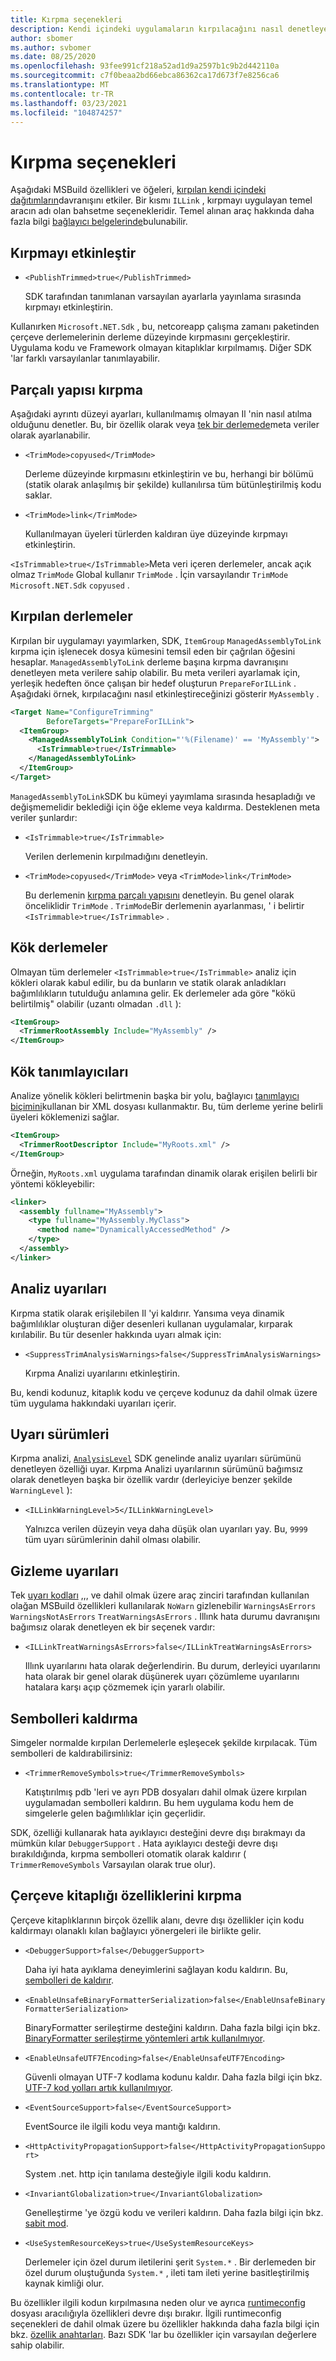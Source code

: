 ```yaml
---
title: Kırpma seçenekleri
description: Kendi içindeki uygulamaların kırpılacağını nasıl denetleyeceğinizi öğrenin.
author: sbomer
ms.author: svbomer
ms.date: 08/25/2020
ms.openlocfilehash: 93fee991cf218a52ad1d9a2597b1c9b2d442110a
ms.sourcegitcommit: c7f0beaa2bd66ebca86362ca17d673f7e8256ca6
ms.translationtype: MT
ms.contentlocale: tr-TR
ms.lasthandoff: 03/23/2021
ms.locfileid: "104874257"
---
```

# <a name="trimming-options"></a>Kırpma seçenekleri

Aşağıdaki MSBuild özellikleri ve öğeleri, [kırpılan kendi içindeki dağıtımların](trim-self-contained.md)davranışını etkiler. Bir kısmı `ILLink` , kırpmayı uygulayan temel aracın adı olan bahsetme seçenekleridir. Temel alınan araç hakkında daha fazla bilgi [bağlayıcı belgelerinde](https://github.com/mono/linker/tree/master/docs)bulunabilir.

## <a name="enable-trimming"></a>Kırpmayı etkinleştir

- `<PublishTrimmed>true</PublishTrimmed>`

   SDK tarafından tanımlanan varsayılan ayarlarla yayınlama sırasında kırpmayı etkinleştirin.

Kullanırken `Microsoft.NET.Sdk` , bu, netcoreapp çalışma zamanı paketinden çerçeve derlemelerinin derleme düzeyinde kırpmasını gerçekleştirir. Uygulama kodu ve Framework olmayan kitaplıklar kırpılmamış. Diğer SDK 'lar farklı varsayılanlar tanımlayabilir.

## <a name="trimming-granularity"></a>Parçalı yapısı kırpma

Aşağıdaki ayrıntı düzeyi ayarları, kullanılmamış olmayan Il 'nin nasıl atılma olduğunu denetler. Bu, bir özellik olarak veya [tek bir derlemede](#trimmed-assemblies)meta veriler olarak ayarlanabilir.

- `<TrimMode>copyused</TrimMode>`

   Derleme düzeyinde kırpmasını etkinleştirin ve bu, herhangi bir bölümü (statik olarak anlaşılmış bir şekilde) kullanılırsa tüm bütünleştirilmiş kodu saklar.

- `<TrimMode>link</TrimMode>`

    Kullanılmayan üyeleri türlerden kaldıran üye düzeyinde kırpmayı etkinleştirin.

`<IsTrimmable>true</IsTrimmable>`Meta veri içeren derlemeler, ancak açık olmaz `TrimMode` Global kullanır `TrimMode` . İçin varsayılandır `TrimMode` `Microsoft.NET.Sdk` `copyused` .

## <a name="trimmed-assemblies"></a>Kırpılan derlemeler

Kırpılan bir uygulamayı yayımlarken, SDK, `ItemGroup` `ManagedAssemblyToLink` kırpma için işlenecek dosya kümesini temsil eden bir çağrılan öğesini hesaplar. `ManagedAssemblyToLink` derleme başına kırpma davranışını denetleyen meta verilere sahip olabilir. Bu meta verileri ayarlamak için, yerleşik hedeften önce çalışan bir hedef oluşturun `PrepareForILLink` . Aşağıdaki örnek, kırpılacağını nasıl etkinleştireceğinizi gösterir `MyAssembly` .

```xml
<Target Name="ConfigureTrimming"
        BeforeTargets="PrepareForILLink">
  <ItemGroup>
    <ManagedAssemblyToLink Condition="'%(Filename)' == 'MyAssembly'">
      <IsTrimmable>true</IsTrimmable>
    </ManagedAssemblyToLink>
  </ItemGroup>
</Target>
```

`ManagedAssemblyToLink`SDK bu kümeyi yayımlama sırasında hesapladığı ve değişmemelidir beklediği için öğe ekleme veya kaldırma. Desteklenen meta veriler şunlardır:

- `<IsTrimmable>true</IsTrimmable>`

  Verilen derlemenin kırpılmadığını denetleyin.

- `<TrimMode>copyused</TrimMode>` veya `<TrimMode>link</TrimMode>`

  Bu derlemenin [kırpma parçalı yapısını](#trimming-granularity) denetleyin. Bu genel olarak önceliklidir `TrimMode` . `TrimMode`Bir derlemenin ayarlanması, ' i belirtir `<IsTrimmable>true</IsTrimmable>` .

## <a name="root-assemblies"></a>Kök derlemeler

Olmayan tüm derlemeler `<IsTrimmable>true</IsTrimmable>` analiz için kökleri olarak kabul edilir, bu da bunların ve statik olarak anladıkları bağımlılıkların tutulduğu anlamına gelir. Ek derlemeler ada göre "kökü belirtilmiş" olabilir (uzantı olmadan `.dll` ):

```xml
<ItemGroup>
  <TrimmerRootAssembly Include="MyAssembly" />
</ItemGroup>
```

## <a name="root-descriptors"></a>Kök tanımlayıcıları

Analize yönelik kökleri belirtmenin başka bir yolu, bağlayıcı [tanımlayıcı biçimini](https://github.com/mono/linker/blob/master/docs/data-formats.md#descriptor-format)kullanan bir XML dosyası kullanmaktır. Bu, tüm derleme yerine belirli üyeleri köklemenizi sağlar.

```xml
<ItemGroup>
  <TrimmerRootDescriptor Include="MyRoots.xml" />
</ItemGroup>
```

Örneğin, `MyRoots.xml` uygulama tarafından dinamik olarak erişilen belirli bir yöntemi kökleyebilir:

```xml
<linker>
  <assembly fullname="MyAssembly">
    <type fullname="MyAssembly.MyClass">
      <method name="DynamicallyAccessedMethod" />
    </type>
  </assembly>
</linker>
```

## <a name="analysis-warnings"></a>Analiz uyarıları

Kırpma statik olarak erişilebilen Il 'yi kaldırır. Yansıma veya dinamik bağımlılıklar oluşturan diğer desenleri kullanan uygulamalar, kırparak kırılabilir. Bu tür desenler hakkında uyarı almak için:

- `<SuppressTrimAnalysisWarnings>false</SuppressTrimAnalysisWarnings>`

    Kırpma Analizi uyarılarını etkinleştirin.

Bu, kendi kodunuz, kitaplık kodu ve çerçeve kodunuz da dahil olmak üzere tüm uygulama hakkındaki uyarıları içerir.

## <a name="warning-versions"></a>Uyarı sürümleri

Kırpma analizi, [`AnalysisLevel`](../project-sdk/msbuild-props.md#analysislevel) SDK genelinde analiz uyarıları sürümünü denetleyen özelliği uyar. Kırpma Analizi uyarılarının sürümünü bağımsız olarak denetleyen başka bir özellik vardır (derleyiciye benzer şekilde `WarningLevel` ):

- `<ILLinkWarningLevel>5</ILLinkWarningLevel>`

    Yalnızca verilen düzeyin veya daha düşük olan uyarıları yay. Bu, `9999` tüm uyarı sürümlerinin dahil olması olabilir.

## <a name="suppressing-warnings"></a>Gizleme uyarıları

Tek [uyarı kodları](https://github.com/mono/linker/blob/master/docs/error-codes.md#warning-codes) ,,, ve dahil olmak üzere araç zinciri tarafından kullanılan olağan MSBuild özellikleri kullanılarak `NoWarn` gizlenebilir `WarningsAsErrors` `WarningsNotAsErrors` `TreatWarningsAsErrors` . Illınk hata durumu davranışını bağımsız olarak denetleyen ek bir seçenek vardır:

- `<ILLinkTreatWarningsAsErrors>false</ILLinkTreatWarningsAsErrors>`

    Illınk uyarılarını hata olarak değerlendirin. Bu durum, derleyici uyarılarını hata olarak bir genel olarak düşünerek uyarı çözümleme uyarılarını hatalara karşı açıp çözmemek için yararlı olabilir.

## <a name="removing-symbols"></a>Sembolleri kaldırma

Simgeler normalde kırpılan Derlemelerle eşleşecek şekilde kırpılacak. Tüm sembolleri de kaldırabilirsiniz:

- `<TrimmerRemoveSymbols>true</TrimmerRemoveSymbols>`

    Katıştırılmış pdb 'leri ve ayrı PDB dosyaları dahil olmak üzere kırpılan uygulamadan sembolleri kaldırın. Bu hem uygulama kodu hem de simgelerle gelen bağımlılıklar için geçerlidir.

SDK, özelliği kullanarak hata ayıklayıcı desteğini devre dışı bırakmayı da mümkün kılar `DebuggerSupport` . Hata ayıklayıcı desteği devre dışı bırakıldığında, kırpma sembolleri otomatik olarak kaldırır ( `TrimmerRemoveSymbols` Varsayılan olarak true olur).

## <a name="trimming-framework-library-features"></a>Çerçeve kitaplığı özelliklerini kırpma

Çerçeve kitaplıklarının birçok özellik alanı, devre dışı özellikler için kodu kaldırmayı olanaklı kılan bağlayıcı yönergeleri ile birlikte gelir.

- `<DebuggerSupport>false</DebuggerSupport>`

    Daha iyi hata ayıklama deneyimlerini sağlayan kodu kaldırın. Bu, [sembolleri de kaldırır](#removing-symbols).

- `<EnableUnsafeBinaryFormatterSerialization>false</EnableUnsafeBinaryFormatterSerialization>`

    BinaryFormatter serileştirme desteğini kaldırın. Daha fazla bilgi için bkz. [BinaryFormatter serileştirme yöntemleri artık kullanılmıyor](../compatibility/core-libraries/5.0/binaryformatter-serialization-obsolete.md).

- `<EnableUnsafeUTF7Encoding>false</EnableUnsafeUTF7Encoding>`

    Güvenli olmayan UTF-7 kodlama kodunu kaldır. Daha fazla bilgi için bkz. [UTF-7 kod yolları artık kullanılmıyor](../compatibility/core-libraries/5.0/utf-7-code-paths-obsolete.md).

- `<EventSourceSupport>false</EventSourceSupport>`

    EventSource ile ilgili kodu veya mantığı kaldırın.

- `<HttpActivityPropagationSupport>false</HttpActivityPropagationSupport>`

    System .net. http için tanılama desteğiyle ilgili kodu kaldırın.

- `<InvariantGlobalization>true</InvariantGlobalization>`

    Genelleştirme 'ye özgü kodu ve verileri kaldırın. Daha fazla bilgi için bkz. [sabit mod](../run-time-config/globalization.md#invariant-mode).

- `<UseSystemResourceKeys>true</UseSystemResourceKeys>`

    Derlemeler için özel durum iletilerini şerit `System.*` . Bir derlemeden bir özel durum oluştuğunda `System.*` , ileti tam ileti yerine basitleştirilmiş kaynak kimliği olur.

 Bu özellikler ilgili kodun kırpılmasına neden olur ve ayrıca [runtimeconfig](../run-time-config/index.md) dosyası aracılığıyla özellikleri devre dışı bırakır. İlgili runtimeconfig seçenekleri de dahil olmak üzere bu özellikler hakkında daha fazla bilgi için bkz. [özellik anahtarları](https://github.com/dotnet/runtime/blob/main/docs/workflow/trimming/feature-switches.md). Bazı SDK 'lar bu özellikler için varsayılan değerlere sahip olabilir.
